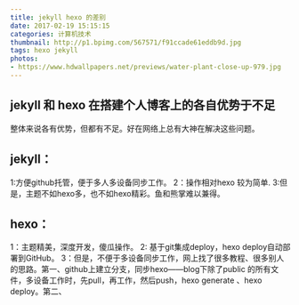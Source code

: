 ```yaml
---
title: jekyll hexo 的差别
date: 2017-02-19 15:15:15
categories: 计算机技术
thumbnail: http://p1.bpimg.com/567571/f91ccade61eddb9d.jpg
tags: hexo jekyll
photos:
- https://www.hdwallpapers.net/previews/water-plant-close-up-979.jpg
---
```


## jekyll 和 hexo 在搭建个人博客上的各自优势于不足
整体来说各有优势，但都有不足。好在网络上总有大神在解决这些问题。
## jekyll：
1:方便github托管，便于多人多设备同步工作。
2：操作相对hexo 较为简单.
3:但是，主题不如hexo多，也不如hexo精彩。鱼和熊掌难以兼得。

## hexo：
1：主题精美，深度开发，傻瓜操作。
2: 基于git集成deploy，hexo deploy自动部署到GitHub。
3：但是，不便于多设备同步工作，网上找了很多教程、很多别人的思路。第一、github上建立分支，同步hexo——blog下除了public 的所有文件，多设备工作时，先pull，再工作，然后push，hexo generate 、hexo deploy。第二、

